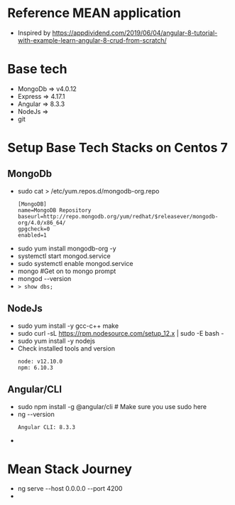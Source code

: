 # Reference MEAN application 

* Inspired by https://appdividend.com/2019/06/04/angular-8-tutorial-with-example-learn-angular-8-crud-from-scratch/

# Base tech
- MongoDb => v4.0.12  
- Express => 4.17.1
- Angular => 8.3.3
- NodeJs  => 
- git

# Setup Base Tech Stacks on Centos 7 

## MongoDb 
  - sudo cat > /etc/yum.repos.d/mongodb-org.repo
    ```
    [MongoDB]
    name=MongoDB Repository
    baseurl=http://repo.mongodb.org/yum/redhat/$releasever/mongodb-org/4.0/x86_64/
    gpgcheck=0
    enabled=1
    ```
  - sudo yum install mongodb-org -y
  - systemctl start mongod.service
  - sudo systemctl enable mongod.service
  - mongo #Get on to mongo prompt 
  - mongod --version
  - ``` > show dbs; ```

## NodeJs 
  - sudo yum install -y gcc-c++ make
  - sudo curl -sL https://rpm.nodesource.com/setup_12.x | sudo -E bash -
  - sudo yum install -y nodejs
  - Check installed tools and version 
    ```
    node: v12.10.0
    npm: 6.10.3
    ```

## Angular/CLI 
  - sudo npm install -g @angular/cli  # Make sure you use sudo here 
  - ng --version 
    ```
    Angular CLI: 8.3.3
    ```
  - 


# Mean Stack Journey 
  - ng serve --host 0.0.0.0 --port 4200 
  - 
